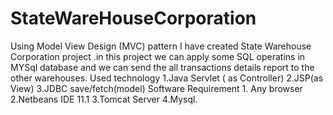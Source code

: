 # StateWareHouseCorporation
Using Model View Design (MVC) pattern I have created State Warehouse Corporation project .in this project we can apply some SQL operatins in MYSql database and we can send the all transactions details report to the other warehouses. Used technology 1.Java Servlet ( as Controller) 2.JSP(as View) 3.JDBC save/fetch(model) Software Requirement 1. Any browser 2.Netbeans IDE 11.1 3.Tomcat Server 4.Mysql.
